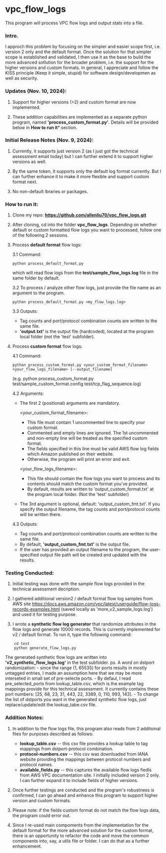 # vpc_flow_logs
This program will process VPC flow logs and output stats into a file.

### Intro.
I approch this problem by focusing on the simpler and easier scope first, i.e. version 2 only and the default format. Once the solution for that simpler scope is established and validated, I then use it as the base to build the more advanced sotlution for the broader problem, i.e. the support for the higher versions and custom formats. In general, I appreciate and follow the KISS principle (Keep it simple, stupid) for software design/developmen as well as security.

### Updates (Nov. 10, 2024):
1. Support for higher versions (>2) and custom format are now implemented.

2. These addition capabilities are implemented as a separate python program, named **'process_custom_format.py'**. Details will be provided below in **How to run it*** section.

### Initial Release Notes (Nov. 9, 2024):
1. Currently, it supports just version 2 (as I just got the technical assessment email today) but I can further extend it to support higher versions 
as well. 

2. By the same token, it supports only the default log format currently. But I can further enhance it to make it more flexible and support custom format next.

3. No non-default lbraries or packages.

### How to run it:

1. Clone my repo: **https://github.com/allenliu70/vpc_flow_logs.git**

2. After cloning, cd into the folder **vpc_flow_logs**.
   Depending on whether default or custom formatted flow logs you want to processed, follow one of the following 2 sessions.
    
3. Process **default format** flow logs:

    3.1 Command:
    ```console
    python process_default_format.py
    ```
    which will read flow logs from the **test/sample_flow_logs.log** file in the same folder by default.

    3.2 To process / analyze other flow logs, just provide the file name as an argument to the program.

    ```console
    python process_default_format.py <my_flow_logs.log>
    ```

    3.3 Outputs:
    - Tag counts and port/protocol combination counts are written to the same file.
    - **'output.txt'** is the output file (hardcoded), located at the program local folder (not the 'test' subfolder).


4. Process **custom format** flow logs:

    4.1 Command:
    ```console
    python process_custom_format.py <your_custom_format_filename> <your_flow_logs_filename> [--output_filename]
    ```
    (e.g. python process_custom_format.py test/sample_custom_format.config test/tcp_flag_sequence.log)

    4.2 Arguments:
    - The first 2 (positional) arguments are mandatory.
                
        <your_custom_format_filename>:
        - This file must contain 1 uncommented line to specify your custom format.
        - Commented and empty lines are ignored. The 1st uncommented and non-empty line will be treated as the specified custom format.
        - The fields specified in this line must be valid AWS flow log fields which Amazon published on their website.
        - Otherwise, the program will print an error and exit.

        <your_flow_logs_filename>:
        - This file should contain the flow logs you want to process and its contents should match the custom format you've provided.
        - By default, results are written to 'output_custom_format.txt' at the program local folder. (Not the 'test' subfolder)

    - The 3rd argument is optional, default: 'output_custom_fmt.txt'.
        If you specify the output filename, the tag counts and port/protocol counts will be written there.

    4.3 Outputs:
    - Tag counts and port/protocol combination counts are written to the same file.
    - By default, **'output_custom_fmt.txt'** is the output file.
    - If the user has provided an output filename to the program, the user-specified output file path will be created and updated with the results.


### Testing Conducted:

1. Initial testing was done with the sample flow logs provided in the technical assessment decription. 

2. I gathered additional version2 / default format flow log samples from AWS site https://docs.aws.amazon.com/vpc/latest/userguide/flow-logs-records-examples.html (saved locally as 'more_v2_sample_logs.log') and used it for testing purpose.

3. I wrote a **synthetic flow log generator** that randomize attributes in the flow logs and generate 10000 records.
   This is currently implemented for v2 / default format. To run it, type the following command:

```console
    cd test
    python generate_flow_logs.py
```

   The generated synthetic flow logs are written into **'v2_synthetic_flow_logs.log'** in the test subfolder.
   ps. A word on dstport randomization: 
         - since the range (1, 65535) for ports results in mostly untagged entries, I made an assumption here that we may be more interseted in small set of pre-selecte ports.
         - By defaul, I read pre_selected_ports from lookup_table.csv, which is the example tag mappings provide for this technical assessment. It currently contains these port numbers: [25, 68, 23, 31, 443, 22, 3389, 0, 110, 993, 143].
         - To change the list of dstports you want in the generated synthetic flow logs, just replace/update/edit the lookup_tabe.csv file.


### Addition Notes:
1. In addition to the flow logs file, this program also reads from 2 additoinal files for purposes described as follows:
      
    - **lookup_table.csv** -- this csv file provides a lookup table to tag mappings from dstport-protocol combination.
    - **protocol-numbers.csv** -- this csv was downloaded from IANA website providing the mappings between protocol numbers and protocol names.
    - **available_fields.py** -- this captures the available flow logs fiedls from AWS VPC documentation site. I initially included version 2 only. I can further expand it to include fields of higher versions.

2. Once further testings are conducted and the program's robustness is confirmed, I can go ahead and enhance this program to support higher version and custom formats.

3. Please note: if the fields custom format do not match the flow logs data, the program could error out.

4. Since I re-used main compoments from the implementation for the default format for the more advanced solution for the custom format, there is an opportunity to refactor the code and move the common components into, say, a utils file or folder. I can do that as a further enhancement.